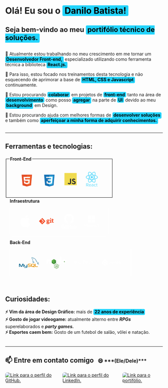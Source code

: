 <!---
danilo-batista/danilo-batista is a ✨ special ✨ repository because its `README.md` (this file) appears on your GitHub profile.
You can click the Preview link to take a look at your changes.
--->

<h1 style="border: none">Olá! Eu sou o <mark style="display: inline; border-radius: 0.25rem; background-color: #22D4FD; color: #000">&nbsp;Danilo Batista!&nbsp;</mark><br /><p style="font-size: 1.375rem; padding: 0.5rem 0">Seja bem-vindo ao meu <mark style="padding-bottom: 0.15rem; border-radius: 0.25rem; background-color: #22D4FD">&nbsp;portifólio técnico de soluções.</strong>&nbsp;</mark></p></h1>

 🔭  Atualmente estou trabalhando no meu crescimento em me tornar um <mark style="padding-bottom: 0.15rem; border-radius: 0.25rem; background-color: #22D4FD"><strong>&nbsp;Desenvolvedor Front-end,</strong>&nbsp;</mark> especializado utilizando como ferramenta técnica a biblioteca <mark style="padding-bottom: 0.15rem; border-radius: 0.25rem; background-color: #22D4FD"><strong>&nbsp;React.js.</strong>&nbsp;</mark> 
  
 🌱 Para isso, estou focado nos treinamentos desta tecnologia e não esquecendo de aprimorar a base de <mark style="padding-bottom: 0.15rem; border-radius: 0.25rem; background-color: #22D4FD"><strong>&nbsp;HTML, CSS e Javascript</strong>&nbsp;</mark> continuamente.

 👯 Estou procurando <mark style="border-radius: 0.25rem; background-color: #22D4FD"><strong>&nbsp;colaborar</strong>&nbsp;</mark> em projetos de <mark style="border-radius: 0.25rem; background-color: #22D4FD"><strong>&nbsp;front-end</strong>&nbsp;</mark> tanto na área de <mark style="border-radius: 0.25rem; background-color: #22D4FD"><strong>&nbsp;desenvolvimento</strong>&nbsp;</mark> como posso <mark style="padding-bottom: 0.15rem; border-radius: 0.25rem; background-color: #22D4FD"><strong>&nbsp;agregar</strong>&nbsp;</mark> na parte de <mark style="border-radius: 0.25rem; background-color: #22D4FD"><strong>&nbsp;UI</strong>&nbsp;</mark> devido ao meu <mark style="padding-bottom: 0.15rem; border-radius: 0.25rem; background-color: #22D4FD"><strong>&nbsp;background</strong>&nbsp;</mark> em Design.

 🤔 Estou procurando ajuda com melhores formas de <mark style="padding-bottom: 0.15rem; border-radius: 0.25rem; background-color: #22D4FD"><strong>&nbsp;desenvolver soluções</strong>&nbsp;</mark> e também como <mark style="padding-bottom: 0.15rem; border-radius: 0.25rem; background-color: #22D4FD"><strong>&nbsp;aperfeiçoar a minha forma de adquirir conhecimentos.&nbsp;</strong></mark><br /><br />

<hr />

 <h2 style="border: none">Ferramentas e tecnologias:</h2>



<div style="display:flex; align-items: center; flex-wrap: wrap;">
    <div>
        <fieldset style="border: 1px solid #000; display:flex; align-items: center; gap: 1.5rem;">
            <legend style= "font-weight: bold; line-height: 1.5;">Front-End</legend>
            <div style="display:flex; align-items: center; gap: 1.5rem; border: 0.5px solid #FFF; border-radius: 0.5rem; padding: 1.5rem 1.875rem;">
                <svg viewBox="0 0 128 128" width="48"><path fill="#E44D26" d="M27.854 116.354l-8.043-90.211h88.378l-8.051 90.197-36.192 10.033z"></path><path fill="#F16529" d="M64 118.704l29.244-8.108 6.881-77.076H64z"></path><path fill="#FFF" d="M64 66.978H49.359l-1.01-11.331H64V44.583H36.257l.264 2.969 2.72 30.489H64zm0 28.733l-.049.013-12.321-3.328-.788-8.823H39.735l1.55 17.372 22.664 6.292.051-.015z"></path><path fill="#FFF" d="M28.034 1.627h5.622v5.556H38.8V1.627h5.623v16.822H38.8v-5.633h-5.143v5.633h-5.623V1.627zm23.782 5.579h-4.95V1.627h15.525v5.579h-4.952v11.243h-5.623V7.206zm13.039-5.579h5.862l3.607 5.911 3.603-5.911h5.865v16.822h-5.601v-8.338l-3.867 5.981h-.098l-3.87-5.981v8.338h-5.502V1.627zm21.736 0h5.624v11.262h7.907v5.561H86.591V1.627z"></path><path fill="#fff" d="M63.962 66.978v11.063h13.624L76.302 92.39l-12.34 3.331v11.51l22.682-6.286.166-1.87 2.6-29.127.27-2.97h-2.982zm0-22.395v11.064h26.725l.221-2.487.505-5.608.265-2.969z"></path></svg>
                <svg viewBox="0 0 128 128" width="48"><path fill="#FFF" d="M89.234 5.856H81.85l7.679 8.333v3.967H73.713v-4.645h7.678l-7.678-8.333V1.207h15.521v4.649zm-18.657 0h-7.384l7.679 8.333v3.967H55.055v-4.645h7.679l-7.679-8.333V1.207h15.522v4.649zm-18.474.19h-7.968v7.271h7.968v4.839H38.471V1.207h13.632v4.839z"></path><path fill="#1572B6" d="M27.613 116.706l-8.097-90.813h88.967l-8.104 90.798-36.434 10.102-36.332-10.087z"></path><path fill="#33A9DC" d="M64.001 119.072l29.439-8.162 6.926-77.591H64.001v85.753z"></path><path fill="#fff" d="M64 66.22h14.738l1.019-11.405H64V43.677h27.929l-.267 2.988-2.737 30.692H64V66.22z"></path><path fill="#EBEBEB" d="M64.067 95.146l-.049.014-12.404-3.35-.794-8.883H39.641l1.561 17.488 22.814 6.333.052-.015V95.146z"></path><path fill="#fff" d="M77.792 76.886L76.45 91.802l-12.422 3.353v11.588l22.833-6.328.168-1.882 1.938-21.647H77.792z"></path><path fill="#EBEBEB" d="M64.039 43.677v11.137H37.136l-.224-2.503-.507-5.646-.267-2.988h27.901zM64 66.221v11.138H51.753l-.223-2.503-.508-5.647-.267-2.988H64z"></path></svg>
                <svg viewBox="0 0 128 128" width="40"><path fill="#F0DB4F" d="M1.408 1.408h125.184v125.185H1.408z"></path><path fill="#323330" d="M116.347 96.736c-.917-5.711-4.641-10.508-15.672-14.981-3.832-1.761-8.104-3.022-9.377-5.926-.452-1.69-.512-2.642-.226-3.665.821-3.32 4.784-4.355 7.925-3.403 2.023.678 3.938 2.237 5.093 4.724 5.402-3.498 5.391-3.475 9.163-5.879-1.381-2.141-2.118-3.129-3.022-4.045-3.249-3.629-7.676-5.498-14.756-5.355l-3.688.477c-3.534.893-6.902 2.748-8.877 5.235-5.926 6.724-4.236 18.492 2.975 23.335 7.104 5.332 17.54 6.545 18.873 11.531 1.297 6.104-4.486 8.08-10.234 7.378-4.236-.881-6.592-3.034-9.139-6.949-4.688 2.713-4.688 2.713-9.508 5.485 1.143 2.499 2.344 3.63 4.26 5.795 9.068 9.198 31.76 8.746 35.83-5.176.165-.478 1.261-3.666.38-8.581zM69.462 58.943H57.753l-.048 30.272c0 6.438.333 12.34-.714 14.149-1.713 3.558-6.152 3.117-8.175 2.427-2.059-1.012-3.106-2.451-4.319-4.485-.333-.584-.583-1.036-.667-1.071l-9.52 5.83c1.583 3.249 3.915 6.069 6.902 7.901 4.462 2.678 10.459 3.499 16.731 2.059 4.082-1.189 7.604-3.652 9.448-7.401 2.666-4.915 2.094-10.864 2.07-17.444.06-10.735.001-21.468.001-32.237z"></path></svg>
                <svg viewBox="0 0 128 128" width="48"><g fill="#61DAFB"><circle cx="64" cy="47.5" r="9.3"></circle><path d="M64 81.7C71.3 88.8 78.5 93 84.3 93c1.9 0 3.7-.4 5.2-1.3 5.2-3 7.1-10.5 5.3-21.2-.3-1.9-.7-3.8-1.2-5.8 2-.6 3.8-1.2 5.6-1.8 10.1-3.9 15.7-9.3 15.7-15.2 0-6-5.6-11.4-15.7-15.2-1.8-.7-3.6-1.3-5.6-1.8.5-2 .9-3.9 1.2-5.8 1.7-10.9-.2-18.5-5.4-21.5-1.5-.9-3.3-1.3-5.2-1.3-5.7 0-13 4.2-20.3 11.3C56.7 6.3 49.5 2.1 43.7 2.1c-1.9 0-3.7.4-5.2 1.3-5.2 3-7.1 10.5-5.3 21.2.3 1.9.7 3.8 1.2 5.8-2 .6-3.8 1.2-5.6 1.8-10.1 3.9-15.7 9.3-15.7 15.2 0 6 5.6 11.4 15.7 15.2 1.8.7 3.6 1.3 5.6 1.8-.5 2-.9 3.9-1.2 5.8-1.7 10.7.2 18.3 5.3 21.2 1.5.9 3.3 1.3 5.2 1.3 5.8.2 13-4 20.3-11zm-5.6-13.5c1.8.1 3.7.1 5.6.1 1.9 0 3.8 0 5.6-.1-1.8 2.4-3.7 4.6-5.6 6.7-1.9-2.1-3.8-4.3-5.6-6.7zM46 57.9c1 1.7 1.9 3.3 3 4.9-3.1-.4-6-.9-8.8-1.5.9-2.7 1.9-5.5 3.1-8.3.8 1.6 1.7 3.3 2.7 4.9zm-5.8-24.1c2.8-.6 5.7-1.1 8.8-1.5-1 1.6-2 3.2-3 4.9-1 1.7-1.9 3.3-2.7 5-1.3-2.9-2.3-5.7-3.1-8.4zm5.5 13.7c1.3-2.7 2.7-5.4 4.3-8.1 1.5-2.6 3.2-5.2 4.9-7.8 3-.2 6-.3 9.1-.3 3.2 0 6.2.1 9.1.3 1.8 2.6 3.4 5.2 4.9 7.8 1.6 2.7 3 5.4 4.3 8.1-1.3 2.7-2.7 5.4-4.3 8.1-1.5 2.6-3.2 5.2-4.9 7.8-3 .2-6 .3-9.1.3-3.2 0-6.2-.1-9.1-.3-1.8-2.6-3.4-5.2-4.9-7.8-1.6-2.7-3-5.4-4.3-8.1zm39.1-5.4l-2.7-5c-1-1.7-1.9-3.3-3-4.9 3.1.4 6 .9 8.8 1.5-.9 2.8-1.9 5.6-3.1 8.4zm0 10.8c1.2 2.8 2.2 5.6 3.1 8.3-2.8.6-5.7 1.1-8.8 1.5 1-1.6 2-3.2 3-4.9.9-1.5 1.8-3.2 2.7-4.9zm2.3 34.7c-.8.5-1.8.7-2.9.7-4.9 0-11-4-17-10 2.9-3.1 5.7-6.6 8.5-10.5 4.7-.4 9.2-1.1 13.4-2.1.5 1.8.8 3.6 1.1 5.4 1.4 8.5.3 14.6-3.1 16.5zm5.2-52.7c11.2 3.2 17.9 8.1 17.9 12.6 0 3.9-4.6 7.8-12.7 10.9-1.6.6-3.4 1.2-5.2 1.7-1.3-4.1-2.9-8.3-4.9-12.6 2-4.3 3.7-8.5 4.9-12.6zm-8-28.2c1.1 0 2 .2 2.9.7 3.3 1.9 4.5 7.9 3.1 16.5-.3 1.7-.7 3.5-1.1 5.4-4.2-.9-8.7-1.6-13.4-2.1-2.7-3.9-5.6-7.4-8.5-10.5 6-5.9 12.1-10 17-10zM69.6 26.8c-1.8-.1-3.7-.1-5.6-.1s-3.8 0-5.6.1c1.8-2.4 3.7-4.6 5.6-6.7 1.9 2.1 3.8 4.4 5.6 6.7zM40.9 7.4c.8-.5 1.8-.7 2.9-.7 4.9 0 11 4 17 10-2.9 3.1-5.7 6.6-8.5 10.5-4.7.4-9.2 1.1-13.4 2.1-.5-1.8-.8-3.6-1.1-5.4-1.4-8.5-.3-14.5 3.1-16.5zm-5.2 52.7C24.5 56.9 17.8 52 17.8 47.5c0-3.9 4.6-7.8 12.7-10.9 1.6-.6 3.4-1.2 5.2-1.7 1.3 4.1 2.9 8.3 4.9 12.6-2 4.3-3.7 8.6-4.9 12.6zm2.1 11c.3-1.7.7-3.5 1.1-5.4 4.2.9 8.7 1.6 13.4 2.1 2.7 3.9 5.6 7.4 8.5 10.5-6 5.9-12.1 10-17 10-1.1 0-2-.2-2.9-.7-3.4-1.9-4.5-8-3.1-16.5zm-4.2 41.2c2.2-2.7 2.3-5.7 1.1-8.7-1.2-3-3.7-4.4-6.8-4.5-3.7-.1-7.5 0-11.2 0H16V125h3v-9.8h4.7c.6 0 1.1.2 1.4.7l6 9.3c.1.2.4.5.6.5h3.9c-2.4-3.7-4.7-7.2-7.1-10.8 2.1-.3 3.9-1 5.1-2.6zm-14.6-.2v-9.9h1.1c2.3 0 4.7-.1 7 .1 2.7.1 4.6 2.2 4.6 4.9s-2.2 4.8-4.9 4.9c-2.4.1-4.8 0-7.8 0zm38.7 1.3c-1.6-7-8-8.8-12.9-6.6-3.8 1.7-5.5 5-5.6 9.1-.1 3.1.8 5.9 3.2 8 2.7 2.4 6 2.7 9.4 2.1 1.9-.4 3.6-1.3 4.9-2.7-.5-.7-1-1.4-1.5-2-2.8 2.4-5.9 3.2-9.3 1.6-2.2-1.1-3.3-3.8-3.5-5.8h15.5v-1.3c.1-.9 0-1.7-.2-2.4zM42.6 115c-.3-3 2.7-6.2 6-6.2 3.8-.1 6.2 2.2 6.3 6.2H42.6zm30.7-8.7c-1.5-.3-3.1-.4-4.6-.3-2.4.2-4.5 1.3-6.2 3.1.5.7.9 1.4 1.5 2.2.2-.2.4-.4.6-.5 1.6-1.5 3.5-2.3 5.8-2.1 1.8.1 3.5.7 4 2.5.4 1.4.3 2.9.4 4.4-.3 0-.4-.1-.5-.2-2.4-2-5.1-2.4-8-1.7-2.7.7-4.4 2.8-4.6 5.5-.2 3.1 1.2 5.4 3.9 6.5 1.7.7 3.6.7 5.4.3 1.4-.3 2-1.1 4-2.2v1.3h2.8c0-4 .1-8.9 0-13.5 0-2.9-1.7-4.7-4.5-5.3zm1.4 12.6c-.1.3 0 .6 0 .9 0 2.1-.5 2.8-2.5 3.6-1.4.5-2.9.7-4.4.2-1.7-.5-2.9-2-2.9-3.7-.1-1.7 1-3.4 2.7-3.9 2.3-.8 4.4-.3 6.3 1.1.6.5 1 1 .8 1.8zm15.6-9.9c2.6-.8 5-.3 6.8 1.9l.3.2c.7-.6 1.3-1.2 2.1-1.9-.3-.3-.4-.5-.6-.8-2.9-3.1-8.6-3.5-12.1-1-4.9 3.6-4.8 10.6-2.4 14.3 2.3 3.5 5.6 4.7 9.5 4.2 2.3-.3 4.2-1.4 5.7-3.3-.7-.6-1.4-1.2-2.1-1.9-.2.2-.3.3-.4.5-2.7 3-7.2 2.7-9.6-.5-1.4-1.9-1.7-4.1-1.3-6.3.2-2.5 1.5-4.5 4.1-5.4zm20.8 13.6c-.2.1-.3.2-.3.2-.8.6-1.6.7-2.5.4-.9-.4-1-1.2-1.1-2v-11.4c0-.2 0 .2.1-.8h3.8v-3h-4v-5h-3v5.4h-2.6c-.2 0-.5.2-.5.4-.1.7 0 1.2 0 2.2h3.2v12.8c0 1.6.4 3 1.8 3.8 1.5.9 4.4.7 5.7-.4.2-.1.3-.5.3-.6-.3-.6-.6-1.3-.9-2z"></path></g></svg> 
            </div>
        </fieldset>
    </div>
    <div>
        <fieldset style="border: none; display:flex; align-items: center; gap: 1.5rem;">
            <legend style= "font-weight: bold; line-height: 1.5">Infraestrutura</legend>
            <div style="display:flex; align-items: center; gap: 1.5rem; border: 0.5px solid white; border-radius: 0.5rem; padding: 1.5rem 1.875rem;">
                <svg viewBox="0 0 128 128" width="40"><path fill="#FFFFFF" d="M97.905 67.885c.174 18.8 16.494 25.057 16.674 25.137-.138.44-2.607 8.916-8.597 17.669-5.178 7.568-10.553 15.108-19.018 15.266-8.318.152-10.993-4.934-20.504-4.934-9.508 0-12.479 4.776-20.354 5.086-8.172.31-14.395-8.185-19.616-15.724C15.822 94.961 7.669 66.8 18.616 47.791c5.438-9.44 15.158-15.417 25.707-15.571 8.024-.153 15.598 5.398 20.503 5.398 4.902 0 14.106-6.676 23.782-5.696 4.051.169 15.421 1.636 22.722 12.324-.587.365-13.566 7.921-13.425 23.639M82.272 21.719c4.338-5.251 7.258-12.563 6.462-19.836-6.254.251-13.816 4.167-18.301 9.416-4.02 4.647-7.54 12.087-6.591 19.216 6.971.54 14.091-3.542 18.43-8.796"></path></svg>
                <svg viewBox="0 0 128 128" width="48"><path fill="#F34F29" d="M76.004 50.588c-7.655 0-11.459 3.996-11.459 9.75 0 3.704 1.852 6.328 4.304 7.529-1.201 1.101-2.201 2.064-3.102 3.014-.902.952-1.452 1.957-1.452 3.059 0 1.352.55 2.605 2.202 3.303-1.751 1.654-2.753 2.854-2.753 5.107 0 3.953 3.453 6.256 12.511 6.256 8.708 0 13.761-3.251 13.761-9.007 0-6.653-5.103-6.904-13.761-7.456l-4.904-.3 1.652-2.652c.899.25 2.352.45 3.955.45 6.304 0 10.658-3.252 10.658-8.808 0-2.302-1.137-3.903-2.037-5.055l4.421-.35V51h-9.391c-1.15 0-2.453-.412-4.605-.412zm2.252 28.511c2.404.15 4.306.25 4.306 1.854 0 2.699-3.955 2.902-6.856 2.902-3.504 0-6.056-.602-6.056-2.603 0-1.002.65-1.852 1.302-2.652l7.304.499zm-1.949-14.712c-3.304 0-4.655-1.703-4.655-4.154 0-3.253 2.051-4.605 4.804-4.605 2.852 0 4.554 1.552 4.554 4.504 0 2.604-1.902 4.255-4.703 4.255zm22.866-17.702c2.902 0 4.554-1.652 4.554-4.506 0-2.85-1.652-4.403-4.554-4.403-2.853 0-4.505 1.553-4.505 4.403 0 2.853 1.652 4.506 4.505 4.506zM103 71.455V51h-9.733l-.55 3.896 2.667.874c.502.149.616.423.616.973v14.712c0 .752-.422.902-1.123 1.003l-2.877.35V77h15v-4.192l-2.876-.35c-.753-.101-1.124-.2-1.124-1.003zm22.418-1.04c-1.202.45-2.632.799-4.035.799-2.701 0-3.383-1.15-3.383-4.103V55h7v-5h-6.638c-.401 0-.362-.003-.362-.353V43h-4.793c-.55 5-3.207 7.196-7.207 7.698V55h4.003c.401 0-.003.353-.003.652v13.111c0 5.657 2.454 8.058 8.408 8.058 2.854 0 6.107-.951 8.26-2.001l-1.25-4.405zm-95.68-31.609a3.375 3.375 0 00-4.773 0l-4.751 4.751 6.027 6.027a4.007 4.007 0 015.076 5.11l5.809 5.809a4.012 4.012 0 014.149 6.632 4.014 4.014 0 01-5.68 0c-1.18-1.181-1.624-2.914-1.025-4.368L29 57.35v14.257c0 .189.895.441 1.214.759 1.568 1.568 1.644 4.11.075 5.681a3.972 3.972 0 01-5.642 0c-1.568-1.571-1.549-4.112.02-5.681.388-.387.333-.68 1.333-.876V57.101c-1-.196-.927-.487-1.314-.876a4.016 4.016 0 01-.865-4.39l-5.942-5.943L2.19 61.581a3.374 3.374 0 000 4.774l22.882 22.881a3.377 3.377 0 004.773 0L52.62 66.46a3.378 3.378 0 000-4.774l-22.882-22.88z"></path></svg>
                <svg viewBox="0 0 128 128" width="48"><g fill="#FFFFFF"><path fill-rule="evenodd" clip-rule="evenodd" d="M64 1.512c-23.493 0-42.545 19.047-42.545 42.545 0 18.797 12.19 34.745 29.095 40.37 2.126.394 2.907-.923 2.907-2.047 0-1.014-.04-4.366-.058-7.92-11.837 2.573-14.334-5.02-14.334-5.02-1.935-4.918-4.724-6.226-4.724-6.226-3.86-2.64.29-2.586.29-2.586 4.273.3 6.523 4.385 6.523 4.385 3.794 6.504 9.953 4.623 12.38 3.536.383-2.75 1.485-4.628 2.702-5.69-9.45-1.075-19.384-4.724-19.384-21.026 0-4.645 1.662-8.44 4.384-11.42-.442-1.072-1.898-5.4.412-11.26 0 0 3.572-1.142 11.7 4.363 3.395-.943 7.035-1.416 10.65-1.432 3.616.017 7.258.49 10.658 1.432 8.12-5.504 11.688-4.362 11.688-4.362 2.316 5.86.86 10.187.418 11.26 2.728 2.978 4.378 6.774 4.378 11.42 0 16.34-9.953 19.938-19.427 20.99 1.526 1.32 2.886 3.91 2.886 7.88 0 5.692-.048 10.273-.048 11.674 0 1.13.766 2.458 2.922 2.04 16.896-5.632 29.07-21.574 29.07-40.365C106.545 20.56 87.497 1.512 64 1.512z"></path><path d="M37.57 62.596c-.095.212-.428.275-.73.13-.31-.14-.482-.427-.382-.64.09-.216.424-.277.733-.132.31.14.486.43.38.642zM39.293 64.52c-.203.187-.6.1-.87-.198-.278-.297-.33-.694-.124-.884.208-.188.593-.1.87.197.28.3.335.693.123.884zm1.677 2.448c-.26.182-.687.012-.95-.367-.262-.377-.262-.83.005-1.013.264-.182.684-.018.95.357.262.385.262.84-.005 1.024zm2.298 2.368c-.233.257-.73.188-1.093-.163-.372-.343-.475-.83-.242-1.087.237-.257.736-.185 1.102.163.37.342.482.83.233 1.086zm3.172 1.374c-.104.334-.582.485-1.064.344-.482-.146-.796-.536-.7-.872.1-.336.582-.493 1.067-.342.48.144.795.53.696.87zm3.48.255c.013.35-.396.642-.902.648-.508.012-.92-.272-.926-.618 0-.354.4-.642.908-.65.506-.01.92.272.92.62zm3.24-.551c.06.342-.29.694-.793.787-.494.092-.95-.12-1.014-.46-.06-.35.297-.7.79-.792.503-.088.953.118 1.017.466zm0 0"></path></g><path d="M24.855 108.302h-10.7a.5.5 0 00-.5.5v5.232a.5.5 0 00.5.5h4.173v6.5s-.937.32-3.53.32c-3.056 0-7.327-1.116-7.327-10.508 0-9.393 4.448-10.63 8.624-10.63 3.614 0 5.17.636 6.162.943.31.094.6-.216.6-.492l1.193-5.055a.468.468 0 00-.192-.39c-.403-.288-2.857-1.66-9.058-1.66-7.144 0-14.472 3.038-14.472 17.65 0 14.61 8.39 16.787 15.46 16.787 5.854 0 9.405-2.502 9.405-2.502.146-.08.162-.285.162-.38v-16.316a.5.5 0 00-.5-.5zM79.506 94.81H73.48a.5.5 0 00-.498.503l.002 11.644h-9.392V95.313a.5.5 0 00-.497-.503H57.07a.5.5 0 00-.498.503v31.53c0 .277.224.503.498.503h6.025a.5.5 0 00.497-.504v-13.486h9.392l-.016 13.486c0 .278.224.504.5.504h6.038a.5.5 0 00.497-.504v-31.53a.497.497 0 00-.497-.502zm-47.166.717c-2.144 0-3.884 1.753-3.884 3.923 0 2.167 1.74 3.925 3.884 3.925 2.146 0 3.885-1.758 3.885-3.925 0-2.17-1.74-3.923-3.885-3.923zm2.956 9.608H29.29c-.276 0-.522.284-.522.56v20.852c0 .613.382.795.876.795h5.41c.595 0 .74-.292.74-.805v-20.899a.5.5 0 00-.498-.502zm67.606.047h-5.98a.5.5 0 00-.496.504v15.46s-1.52 1.11-3.675 1.11-2.727-.977-2.727-3.088v-13.482a.5.5 0 00-.497-.504h-6.068a.502.502 0 00-.498.504v14.502c0 6.27 3.495 7.804 8.302 7.804 3.944 0 7.124-2.18 7.124-2.18s.15 1.15.22 1.285c.07.136.247.273.44.273l3.86-.017a.502.502 0 00.5-.504l-.003-21.166a.504.504 0 00-.5-.502zm16.342-.708c-3.396 0-5.706 1.515-5.706 1.515V95.312a.5.5 0 00-.497-.503H107a.5.5 0 00-.5.503v31.53a.5.5 0 00.5.503h4.192c.19 0 .332-.097.437-.268.103-.17.254-1.454.254-1.454s2.47 2.34 7.148 2.34c5.49 0 8.64-2.784 8.64-12.502s-5.03-10.988-8.428-10.988zm-2.36 17.764c-2.073-.063-3.48-1.004-3.48-1.004v-9.985s1.388-.85 3.09-1.004c2.153-.193 4.228.458 4.228 5.594 0 5.417-.935 6.486-3.837 6.398zm-63.689-.118c-.263 0-.937.107-1.63.107-2.22 0-2.973-1.032-2.973-2.368v-8.866h4.52a.5.5 0 00.5-.504v-4.856a.5.5 0 00-.5-.502h-4.52l-.007-5.97c0-.227-.116-.34-.378-.34h-6.16c-.238 0-.367.106-.367.335v6.17s-3.087.745-3.295.805a.5.5 0 00-.36.48v3.877a.5.5 0 00.497.503h3.158v9.328c0 6.93 4.86 7.61 8.14 7.61 1.497 0 3.29-.48 3.586-.59.18-.067.283-.252.283-.453l.004-4.265a.51.51 0 00-.5-.502z" fill="#FFFFFF"></path></svg>
                <svg viewBox="0 0 128 128" width="48"><path fill="#FFFFFF" d="M128 92.399v19.015h-3.176V96.246s-1.09 1.006-3.885 1.735v-2.707c4.155-1.536 5.646-2.875 5.646-2.875zm-9.378 0v19.015h-3.176V96.246s-1.09 1.006-3.884 1.735v-2.707c4.154-1.536 5.645-2.875 5.645-2.875zm-12.217 15.308c0 2.965-2.688 4.12-5.383 4.12-1.755 0-3.502-.676-3.502-.676v-3.153s1.519 1.323 3.64 1.34c1.455 0 2.11-.459 2.11-1.332.037-.7-.39-1.087-.9-1.377-.35-.21-.898-.469-1.643-.775-.876-.377-1.53-.741-1.959-1.091a3.387 3.387 0 0 1-.946-1.236 4.03 4.03 0 0 1-.35-1.624c0-2.394 1.996-4.085 5.187-4.085 2.11 0 3.023.517 3.023.517v2.995s-1.499-1.036-3.056-1.045c-1.116 0-1.96.406-1.975 1.326-.008 1.185 1.444 1.763 2.31 2.113 1.262.508 2.186 1.051 2.703 1.673.517.622.741 1.249.741 2.31zm-13.56 3.707H89.42l-2.619-9.637-2.81 9.636h-3.324L76.793 98.14h3.25l2.53 10.312L85.53 98.14h3.05l2.635 10.285 2.466-10.285h2.98zm-16.66-6.717c0 4.612-2.757 7.11-6.897 7.11-4.501 0-6.808-2.694-6.808-6.82 0-4.722 2.764-7.178 7.137-7.178 4.006 0 6.567 2.561 6.567 6.888zm-3.234.105c0-2.052-.728-4.333-3.505-4.333-2.664 0-3.699 1.983-3.699 4.412 0 2.64 1.243 4.318 3.68 4.318 2.61 0 3.505-2.003 3.524-4.397zm-15.808 6.612v-1.715h-.053c-.964 1.622-2.931 1.995-4.303 1.995-4.077 0-5.573-3.167-5.573-6.537 0-2.235.556-4.022 1.669-5.363 1.122-1.35 2.62-1.934 4.495-1.934 2.92 0 3.712 1.624 3.712 1.624h.053V91.78h3.15v19.635zm.026-7.588c0-1.608-1.034-3.436-3.215-3.436-2.496 0-3.466 2.172-3.466 4.675 0 2.185.916 4.169 3.292 4.202 2.33 0 3.37-2.221 3.39-4.057zm-15.274 7.588V104c0-1.942-.603-3.618-2.56-3.618-1.946 0-3.18 1.753-3.18 3.526v7.505h-3.037V98.098h3.037v1.884h.052c1.008-1.56 2.463-2.108 4.364-2.108 1.429 0 2.533.351 3.313 1.263.788.91 1.135 2.295 1.135 4.153v8.123zM30.308 94.289c0 .499-.184.915-.552 1.248-.36.333-.798.5-1.314.5-.517 0-.956-.167-1.315-.5a1.632 1.632 0 0 1-.539-1.248c0-.509.18-.934.54-1.275a1.866 1.866 0 0 1 1.314-.513c.534 0 .977.175 1.327.526.36.35.539.77.539 1.262zm-3.465 17.124V98.098h3.105v13.315zm-6.454 0h-3.83l-3.734-14.215-3.775 14.215H5.135L.001 92.937h3.473l3.703 14.697 4.042-14.697h3.509l3.8 14.784 3.516-14.784h3.354zM65.56 47.731H94v28.44H65.56zm-31.559 0h28.44v28.44H34zm31.56-31.56h28.438v28.438H65.56zm-31.56 0h28.44v28.438H34z"></path></svg>
            </div>
        </fieldset>
    </div>
    <div>
        <fieldset style="border: none; display:flex; align-items: center; gap: 1.5rem; ">
            <legend style= "font-weight: bold; line-height: 1.5">Back-End</legend>
            <div style="display:flex; align-items: center; gap: 1.5rem; border: 0.5px solid white; border-radius: 0.5rem; padding: 1rem 1.875rem;">
                <svg viewBox="0 0 128 128" width="64"><path fill="#00618A" d="M0 91.313h4.242V74.566l6.566 14.598c.773 1.77 1.832 2.391 3.914 2.391s3.098-.621 3.871-2.391l6.566-14.598v16.746h4.242V74.594c0-1.633-.652-2.422-2-2.828-3.223-1.004-5.383-.137-6.363 2.039l-6.441 14.41-6.238-14.41c-.937-2.176-3.14-3.043-6.359-2.039-1.348.406-2 1.195-2 2.828zM32.93 77.68h4.238v9.227c-.039.5.16 1.676 2.484 1.715h9.223V77.633h4.25c.02 0-.008 14.984-.008 15.047.023 3.695-4.582 4.496-6.707 4.559H33.02v-2.852l13.414-.004c2.73-.285 2.406-1.645 2.406-2.098v-1.113h-9.012c-4.195-.039-6.863-1.871-6.898-3.977-.004-.191.09-9.422 0-9.516zm0 0"></path><path fill="#E48E00" d="M56.391 91.313h12.195c1.426 0 2.813-.301 3.914-.816 1.836-.84 2.73-1.984 2.73-3.48v-3.098c0-1.223-1.016-2.367-3.016-3.125-1.059-.41-2.367-.625-3.629-.625h-5.141c-1.711 0-2.527-.516-2.73-1.656-.039-.137-.039-.246-.039-.383V76.2c0-.109 0-.219.039-.355.203-.867.652-1.113 2.16-1.25l.41-.027h12.109v-2.824H63.488c-1.711 0-2.609.109-3.426.352-2.527.789-3.629 2.039-3.629 4.215v2.473c0 1.902 2.16 3.535 5.789 3.914l1.223.055h4.406c.164 0 .324 0 .449.027 1.344.109 1.914.355 2.324.844.211.195.332.473.324.758v2.477c0 .297-.203.68-.609 1.004-.367.328-.98.543-1.793.598l-.449.027H56.391zm45.297-4.922c0 2.91 2.164 4.539 6.523 4.867l1.227.055h11.051v-2.828h-11.133c-2.488 0-3.426-.625-3.426-2.121V71.738h-4.238V86.39zm-23.75.148V76.457c0-2.559 1.801-4.113 5.355-4.602a7.976 7.976 0 0 1 1.145-.082h8.047c.41 0 .777.027 1.188.082 3.555.488 5.352 2.043 5.352 4.602v10.082c0 2.078-.762 3.188-2.523 3.914l4.18 3.77h-4.926l-3.379-3.051-3.402.215H84.44a9.23 9.23 0 0 1-2.492-.352c-2.699-.734-4.008-2.152-4.008-4.496zm4.578-.246c0 .137.039.273.082.438.246 1.172 1.348 1.824 3.023 1.824h3.852l-3.539-3.195h4.926l3.086 2.789c.57-.305.941-.766 1.074-1.363.039-.137.039-.273.039-.41v-9.668c0-.109 0-.246-.039-.383-.246-1.09-1.348-1.715-2.984-1.715h-6.414c-1.879 0-3.105.816-3.105 2.098zm0 0"></path><path fill="#00618A" d="M124.219 67.047c-2.605-.07-4.598.172-6.301.891-.484.203-1.258.207-1.336.813.266.281.309.699.52 1.039.406.66 1.094 1.539 1.707 2l2.074 1.484c1.273.777 2.699 1.223 3.93 2 .723.461 1.441 1.039 2.148 1.559.348.254.582.656 1.039.816v-.074c-.238-.305-.301-.723-.52-1.039l-.965-.965c-.941-1.25-2.137-2.348-3.41-3.262-1.016-.727-3.281-1.711-3.707-2.891l-.074-.074c.719-.078 1.563-.34 2.223-.516 1.117-.301 2.113-.223 3.262-.52l1.559-.449v-.293c-.582-.598-.996-1.387-1.633-1.93-1.656-1.41-3.469-2.824-5.336-4.004-1.035-.652-2.312-1.074-3.41-1.629-.367-.187-1.016-.281-1.262-.594-.574-.734-.887-1.664-1.332-2.52l-2.668-5.633c-.562-1.285-.93-2.555-1.633-3.707-3.363-5.535-6.988-8.875-12.602-12.156-1.191-.699-2.633-.973-4.148-1.332l-2.449-.148c-.496-.211-1.012-.82-1.48-1.113-1.859-1.176-6.629-3.73-8.008-.371-.867 2.121 1.301 4.191 2.078 5.266.543.754 1.242 1.598 1.629 2.445.258.555.301 1.113.52 1.703.539 1.453 1.008 3.031 1.707 4.375.352.68.738 1.395 1.184 2 .273.371.742.539.816 1.113-.457.641-.484 1.633-.742 2.445-1.16 3.652-.723 8.191.965 10.898.516.828 1.734 2.609 3.41 1.926 1.465-.598 1.137-2.445 1.555-4.078.098-.367.039-.641.223-.887v.074l1.336 2.668c.988 1.59 2.738 3.25 4.223 4.371.773.582 1.379 1.59 2.375 1.93V68.6h-.074c-.195-.297-.496-.422-.742-.664-.582-.57-1.227-1.277-1.703-1.93-1.352-1.832-2.547-3.84-3.633-5.93-.52-.996-.973-2.098-1.41-3.113-.168-.391-.164-.984-.516-1.184-.48.742-1.187 1.344-1.559 2.223-.594 1.402-.668 3.117-.891 4.891l-.148.074c-1.031-.25-1.395-1.312-1.777-2.223-.973-2.305-1.152-6.02-.297-8.672.219-.687 1.219-2.852.813-3.484-.191-.633-.828-1-1.184-1.484a11.7 11.7 0 0 1-1.187-2.074c-.793-1.801-1.164-3.816-2-5.633-.398-.871-1.074-1.75-1.629-2.523-.617-.855-1.305-1.484-1.781-2.52-.168-.367-.398-.957-.148-1.336.078-.254.195-.359.445-.441.43-.332 1.629.109 2.074.293 1.191.496 2.184.965 3.191 1.633.48.32.969.941 1.555 1.113h.668c1.043.238 2.211.07 3.188.367 1.723.523 3.27 1.34 4.668 2.227 4.273 2.695 7.766 6.535 10.156 11.117.387.738.551 1.441.891 2.223.684 1.578 1.543 3.203 2.223 4.746s1.34 3.094 2.297 4.375c.504.672 2.453 1.031 3.336 1.406.621.262 1.637.535 2.223.891 1.125.676 2.211 1.48 3.266 2.223.523.375 2.141 1.188 2.223 1.855zM91.082 38.805a5.26 5.26 0 0 0-1.332.148v.074h.074c.258.535.715.879 1.035 1.336l.742 1.555.074-.07c.461-.324.668-.844.668-1.633-.187-.195-.211-.437-.371-.668-.211-.309-.621-.48-.891-.742zm0 0"></path></svg>
                <svg viewBox="0 0 128 128" width="64"><path fill="#5fa04e" d="M114.313 55.254a.26.26 0 0 0-.145.044l-2.346 1.37a.3.3 0 0 0-.142.26v2.74c0 .116.055.204.142.262l2.346 1.368a.262.262 0 0 0 .29 0l2.342-1.368a.308.308 0 0 0 .145-.263V56.93a.303.303 0 0 0-.145-.26l-2.343-1.371a.26.26 0 0 0-.144-.044zM63.22 71.638c-.427 0-.852.104-1.214.308l-11.549 6.727a2.457 2.457 0 0 0-1.214 2.124V94.22c0 .874.462 1.69 1.214 2.128l3.04 1.746c1.476.728 1.997.726 2.662.726 2.17 0 3.415-1.339 3.415-3.64V81.935a.356.356 0 0 0-.348-.351h-1.474a.356.356 0 0 0-.35.351v13.248c0 1.019-1.069 2.04-2.776 1.167l-3.155-1.835c-.116-.058-.175-.206-.175-.322V80.767c0-.116.059-.26.175-.319l11.545-6.697c.087-.058.233-.058.349 0l11.548 6.697c.115.059.172.174.172.32v13.424c0 .145-.057.264-.172.322l-11.548 6.727c-.087.058-.233.058-.349 0l-2.951-1.779c-.087-.058-.203-.087-.29-.029-.81.466-.952.527-1.734.789-.174.058-.463.173.115.493l3.85 2.302c.376.203.78.319 1.214.319.434 0 .867-.115 1.214-.26l11.549-6.727a2.463 2.463 0 0 0 1.214-2.128V80.797c0-.874-.462-1.687-1.214-2.124l-11.549-6.727a2.488 2.488 0 0 0-1.214-.308Zm18.03 6.13a2.236 2.236 0 0 0-2.227 2.243 2.236 2.236 0 0 0 2.227 2.242c1.217 0 2.228-1.019 2.228-2.242a2.254 2.254 0 0 0-2.228-2.242zm-.03.379a1.86 1.86 0 0 1 1.883 1.864c0 1.02-.84 1.894-1.882 1.894-1.012 0-1.852-.846-1.852-1.894s.869-1.864 1.852-1.864zm-.809.611v2.562h.494v-1.016h.434c.174 0 .231.058.26.203 0 .03.086.67.086.786h.52c-.058-.116-.087-.466-.116-.67-.028-.32-.056-.553-.404-.582.174-.059.463-.146.463-.612 0-.67-.58-.67-.868-.67zm.435.408h.404c.146 0 .376 0 .376.349 0 .116-.056.351-.376.351h-.405zm-14.47 2.01c-3.3 0-5.268 1.398-5.268 3.757 0 2.534 1.968 3.23 5.123 3.551 3.79.379 4.08.933 4.08 1.69 0 1.31-1.044 1.864-3.475 1.864-3.068 0-3.733-.758-3.965-2.301 0-.175-.142-.29-.316-.29H61.05a.35.35 0 0 0-.346.349c0 1.98 1.041 4.31 6.107 4.31 3.645 0 5.758-1.458 5.758-4.02 0-2.505-1.68-3.174-5.238-3.64-3.59-.466-3.965-.728-3.965-1.572 0-.699.318-1.63 2.98-1.63 2.373 0 3.269.525 3.617 2.126a.34.34 0 0 0 .319.26h1.533c.088 0 .175-.057.234-.115a.476.476 0 0 0 .085-.263c-.231-2.795-2.053-4.077-5.758-4.077z"></path><path fill="#FFFFFF" d="M86.072 24.664a.71.71 0 0 0-.352.089.755.755 0 0 0-.375.638V44.32c0 .174-.09.35-.263.466a.549.549 0 0 1-.52 0l-3.066-1.775a1.486 1.486 0 0 0-1.478 0L67.75 50.146a1.48 1.48 0 0 0-.753 1.279v14.24c0 .524.29 1.02.753 1.282l12.27 7.135a1.486 1.486 0 0 0 1.477 0l12.269-7.135c.463-.262.753-.758.753-1.282V30.168c0-.553-.29-1.05-.753-1.311l-7.32-4.104a.836.836 0 0 0-.373-.089zM13.687 42.43c-.231 0-.462.084-.664.2L.753 49.739A1.493 1.493 0 0 0 0 51.047l.03 19.102c0 .263.143.525.375.642a.656.656 0 0 0 .724 0l7.294-4.193c.463-.262.75-.758.75-1.282v-8.94c0-.524.29-1.02.754-1.282l3.096-1.805c.231-.146.493-.204.753-.204s.521.058.724.204l3.096 1.805c.463.262.753.758.753 1.282v8.94c0 .524.288 1.02.75 1.282l7.236 4.193a.704.704 0 0 0 .753 0 .724.724 0 0 0 .376-.642V51.047c0-.524-.29-1.02-.754-1.283L14.47 42.63a1.763 1.763 0 0 0-.664-.201Zm100.667.21c-.253 0-.504.066-.736.198l-12.272 7.131c-.463.262-.75.758-.75 1.283v14.24c0 .524.287 1.02.75 1.282l12.184 6.987a1.43 1.43 0 0 0 1.447 0l7.38-4.133a.724.724 0 0 0 .375-.642.724.724 0 0 0-.375-.64L110.03 61.21a.76.76 0 0 1-.375-.641v-4.456a.72.72 0 0 1 .375-.64l3.85-2.214a.705.705 0 0 1 .753 0l3.846 2.213a.762.762 0 0 1 .378.641v3.495c0 .263.144.525.375.641a.704.704 0 0 0 .754 0l7.291-4.28a1.46 1.46 0 0 0 .724-1.283v-3.465c0-.524-.29-1.017-.724-1.28l-12.184-7.104a1.499 1.499 0 0 0-.738-.198zM80.757 53.274c.065 0 .131.015.19.045l4.194 2.446c.116.058.175.202.175.319v4.892c0 .146-.059.264-.175.322l-4.195 2.446a.431.431 0 0 1-.378 0l-4.195-2.446c-.116-.058-.175-.205-.175-.322v-4.892c0-.146.06-.261.175-.32l4.195-2.445a.425.425 0 0 1 .19-.045z"></path><path fill="url(#a)" d="M47.982 42.893a1.484 1.484 0 0 0-1.476 0L34.322 49.97a1.456 1.456 0 0 0-.724 1.281v14.181c0 .525.29 1.02.724 1.282l12.184 7.076a1.484 1.484 0 0 0 1.476 0l12.183-7.076c.463-.262.724-.757.724-1.282V51.251c0-.524-.29-1.02-.724-1.281z"></path><path fill="url(#b)" d="m60.194 49.97-12.241-7.077a1.996 1.996 0 0 0-.376-.145L33.859 66.364c.116.146.26.262.405.35l12.242 7.076c.347.204.752.262 1.128.145l12.879-23.703a.905.905 0 0 0-.319-.262z"></path><path fill="url(#c)" d="M60.194 66.713c.348-.204.608-.553.724-.932l-13.4-23.063c-.346-.058-.723-.029-1.041.175L34.322 49.94l13.11 24.053c.173-.029.376-.087.55-.175z"></path><defs><linearGradient id="a" x1="34.513" x2="27.157" y1="15.535" y2="30.448" gradientTransform="translate(0 24.664) scale(1.51263)" gradientUnits="userSpaceOnUse"><stop stop-color="#3F873F"></stop><stop offset=".33" stop-color="#3F8B3D"></stop><stop offset=".637" stop-color="#3E9638"></stop><stop offset=".934" stop-color="#3DA92E"></stop><stop offset="1" stop-color="#3DAE2B"></stop></linearGradient><linearGradient id="b" x1="30.009" x2="50.533" y1="23.359" y2="8.288" gradientTransform="translate(0 24.664) scale(1.51263)" gradientUnits="userSpaceOnUse"><stop offset=".138" stop-color="#3F873F"></stop><stop offset=".402" stop-color="#52A044"></stop><stop offset=".713" stop-color="#64B749"></stop><stop offset=".908" stop-color="#6ABF4B"></stop></linearGradient><linearGradient id="c" x1="21.917" x2="40.555" y1="22.261" y2="22.261" gradientTransform="translate(0 24.664) scale(1.51263)" gradientUnits="userSpaceOnUse"><stop offset=".092" stop-color="#6ABF4B"></stop><stop offset=".287" stop-color="#64B749"></stop><stop offset=".598" stop-color="#52A044"></stop><stop offset=".862" stop-color="#3F873F"></stop></linearGradient></defs></svg>
                <svg viewBox="0 0 128 128" width="64"><path fill="#FFFFFF" d="M40.53 77.82V50.74H42V55a5.57 5.57 0 00.48-.6 7.28 7.28 0 016.64-4.12c3.35-.1 6.07 1.14 7.67 4.12a13.24 13.24 0 01.32 12.14c-1.49 3.34-5.17 5-9.11 4.39a7.37 7.37 0 01-5.88-3.88v10.77zM42 60.32c.13 1.32.18 2.26.33 3.18.58 3.62 2.72 5.77 6.08 6.16A6.91 6.91 0 0056 65.27a11.77 11.77 0 00-.26-9.68 6.77 6.77 0 00-7.13-3.94 6.59 6.59 0 00-5.89 4.87 33.4 33.4 0 00-.72 3.8zM88.41 64a7.92 7.92 0 01-7.74 7c-6.16.31-9.05-3.78-9.51-8.5a13.62 13.62 0 011.2-7.5 8.37 8.37 0 018.71-4.67 8 8 0 017.1 6.09 41.09 41.09 0 01.69 4.5H72.67c-.3 4.28 2 7.72 5.26 8.55 4.06 1 7.53-.76 8.79-4.62.28-.99.79-1.13 1.69-.85zm-15.74-4.45h14.47c-.09-4.56-2.93-7.86-6.78-7.91-4.36-.07-7.5 3.11-7.69 7.91zM91.39 64.1h1.42a5.69 5.69 0 003.34 4.9 8.73 8.73 0 007.58-.2 3.41 3.41 0 002-3.35 3.09 3.09 0 00-2.08-3.09c-1.56-.58-3.22-.9-4.81-1.41A35.25 35.25 0 0194 59.18c-2.56-1.25-2.72-6.12.18-7.66a10.21 10.21 0 019.76-.15 5.14 5.14 0 012.6 5.24h-1.22c0-.06-.11-.11-.11-.17-.15-3.89-3.41-5.09-6.91-4.75a9.17 9.17 0 00-3 .91 3 3 0 00-1.74 3 3 3 0 002 2.82c1.54.56 3.15.92 4.73 1.36 1.27.35 2.59.58 3.82 1a4.51 4.51 0 013.1 4.07 4.81 4.81 0 01-2.59 5c-3.34 1.89-8.84 1.39-11.29-1a6.67 6.67 0 01-1.94-4.75zM125.21 56.61h-1.33c0-.18-.07-.34-.09-.49a4.35 4.35 0 00-3.54-4.18 8.73 8.73 0 00-5.61.27 3.41 3.41 0 00-2.47 3.25 3.14 3.14 0 002.4 3.16c2 .62 4.05 1 6.08 1.56a17 17 0 011.94.59 5 5 0 01.27 9.31 11.13 11.13 0 01-9 .09 6.24 6.24 0 01-3.76-6.06h1.3a7.29 7.29 0 0011.1 4.64 3.57 3.57 0 001.92-3.34 3.09 3.09 0 00-2.11-3.07c-1.56-.58-3.22-.89-4.81-1.4a35.43 35.43 0 01-4.87-1.75c-2.5-1.23-2.7-6.06.15-7.6a10.07 10.07 0 019.92-.11 5.23 5.23 0 012.51 5.13zM38.1 70.51a2.29 2.29 0 01-2.84-1.08c-1.63-2.44-3.43-4.77-5.16-7.15l-.75-1c-2.06 2.76-4.12 5.41-6 8.16a2.2 2.2 0 01-2.7 1.06l7.73-10.37-7.19-9.37a2.39 2.39 0 012.85 1c1.67 2.44 3.52 4.77 5.36 7.24 1.85-2.45 3.68-4.79 5.39-7.21a2.15 2.15 0 012.68-1l-2.79 3.7c-1.25 1.65-2.48 3.31-3.78 4.92a1 1 0 000 1.49c2.39 3.17 4.76 6.35 7.2 9.61zM70.92 50.66v1.4a7.25 7.25 0 00-7.72 7.49v11h-1.43V50.74h1.4v4.06c1.73-2.96 4.4-4.06 7.75-4.14zM2.13 60c.21-1 .34-2.09.63-3.11 1.73-6.15 8.78-8.71 13.63-4.9 2.84 2.23 3.55 5.39 3.41 8.95h-16c-.26 6.36 4.33 10.2 10.2 8.24a6.09 6.09 0 003.87-4.31c.31-1 .81-1.17 1.76-.88a8.12 8.12 0 01-3.88 5.93 9.4 9.4 0 01-10.95-1.4 9.85 9.85 0 01-2.46-5.78c0-.34-.13-.68-.2-1q-.01-.89-.01-1.74zm1.69-.43h14.47c-.09-4.61-3-7.88-6.88-7.91-4.32-.06-7.41 3.14-7.6 7.89z"></path></svg>
                <svg viewBox="0 0 128 128" width="64"><g fill="#FFFFFF"><path d="M46.29 56.56q-3.15 0-3.15 2.37a2 2 0 00.72 1.82 9.66 9.66 0 002.94 1A7.47 7.47 0 0149.95 63a3.24 3.24 0 01.92 2.59q0 4.47-4.64 4.47a26 26 0 01-3.84-.36l-.76-.1.17-1.34a36 36 0 004.35.38q3.11 0 3.11-2.92a2 2 0 00-.69-1.72 6.64 6.64 0 00-2.57-.83 8.59 8.59 0 01-3.49-1.35 3.38 3.38 0 01-1-2.78q0-3.91 4.68-3.91a25.83 25.83 0 013.68.31l.71.11-.15 1.36a39.48 39.48 0 00-4.14-.35zM60.53 68.59l.61-.06v1.24a30.21 30.21 0 01-4.1.34 3.69 3.69 0 01-3.21-1.31 7 7 0 01-.95-4.08q0-5.52 4.39-5.52a4 4 0 013.17 1.19 5.53 5.53 0 011.05 3.73l-.08 1.2h-6.89a4.31 4.31 0 00.63 2.58 2.58 2.58 0 002.19.84q1.57-.03 3.19-.15zM60 64a4.56 4.56 0 00-.62-2.73 2.39 2.39 0 00-2-.8 2.58 2.58 0 00-2.1.84A4.24 4.24 0 0054.5 64zM67.48 70.1a3.52 3.52 0 01-3-1.24 7.29 7.29 0 01-.91-4.2 6.44 6.44 0 011.09-4.22q1.09-1.26 3.86-1.26l3.51.21v15.16h-1.59v-5.14a6.89 6.89 0 01-2.96.69zm1-9.56a3.09 3.09 0 00-2.68 1 5.49 5.49 0 00-.7 3.14 6.14 6.14 0 00.58 3.09 2.1 2.1 0 001.94.93 6.66 6.66 0 002.42-.46l.38-.15v-7.42q-1.28-.12-1.91-.12zM81.59 59.39h1.58v10.5h-1.58v-.73a6 6 0 01-3.11.94q-2.14 0-2.85-1.11a8.38 8.38 0 01-.7-4.12v-5.48h1.57v5.46a7.72 7.72 0 00.4 3.07q.4.78 1.81.78a5.21 5.21 0 001.41-.2 6.42 6.42 0 001.09-.39l.38-.19zM93.33 68.59l.61-.06v1.24a30.21 30.21 0 01-4.1.34 3.69 3.69 0 01-3.21-1.31 7 7 0 01-.95-4.08q0-5.52 4.39-5.52a4 4 0 013.17 1.19 5.53 5.53 0 011.05 3.73l-.08 1.2h-6.88a4.31 4.31 0 00.67 2.55 2.58 2.58 0 002.19.84q1.52 0 3.14-.12zM92.76 64a4.56 4.56 0 00-.62-2.73 2.39 2.39 0 00-2-.8 2.58 2.58 0 00-2.1.84A4.24 4.24 0 0087.3 64zM96.92 69.89V54.81h1.58v15.08zM101.65 57v-1.81h1.57V57zm0 12.87V59.39h1.57v10.5zM105.62 60.8v-1.41h7.79v1.41l-5.88 7.69h5.88v1.41h-7.79v-1.42l5.88-7.69zM122.88 68.59l.61-.06v1.24a30.21 30.21 0 01-4.1.34 3.69 3.69 0 01-3.21-1.31 7 7 0 01-.95-4.08q0-5.52 4.39-5.52a4 4 0 013.17 1.19 5.53 5.53 0 011.05 3.73l-.08 1.2h-6.93a4.31 4.31 0 00.63 2.58 2.58 2.58 0 002.19.84q1.61-.03 3.23-.15zm-.57-4.59a4.56 4.56 0 00-.62-2.73 2.39 2.39 0 00-2-.8 2.58 2.58 0 00-2.1.84 4.24 4.24 0 00-.72 2.69zM33 56.92v14.14l-12 7.11-.11.1v5.29l.11.1 16.92-9.78v-19.7h-.16L33 56.81v.12"></path><path d="M8.94 71.18l12.06 7v5.49L4 73.85V54.22h.17L8.88 57l.05.16v14.02"></path><path d="M8.94 57.12l-5-2.9L21 44.4l17 9.78-5 2.74L21 50 9 57.07M10.1 70.4v-5.76l.13.08 4.63 2.7V73l-4.76-2.6M27.08 73.16v-5.63l4.55-2.66.14-.08v5.59l-4.72 2.79M21.2 76.62l-.13-.13V71l.16-.06 4.55-2.66.14-.08v5.58l-4.72 2.84"></path><path d="M16.4 74v-5.77l.13.07 4.63 2.7v5.62L16.4 74M20.71 50.93L16 53.73l4.8 2.79 4.72-2.76-4.8-2.83M10.1 62.87v-5.68h.13l4.63 2.7v5.62l-4.8-2.62"></path><path d="M14.83 54.39l-4.73 2.8L14.91 60l4.72-2.76-4.8-2.83M27.08 65.62v-5.64l4.55-2.66h.14v5.47l-4.72 2.79"></path><path d="M27 54.53l-4.72 2.79 4.8 2.79 4.72-2.76-4.8-2.82M21.2 69.09l-.13-.09v-5.35l.13-.07v-.13l4.55-2.66h.14v5.51l-4.69 2.79"></path><path d="M16.4 66.47v-5.69h.13l4.63 2.7v5.62l-4.8-2.62"></path><path d="M21.13 58l-4.73 2.78 4.8 2.79 4.72-2.76L21.13 58"></path></g></svg>
            </div>
        </fieldset>
    </div>
</div>
<br />

<h2 style="border: none">Curiosidades:</h2>

 **⚡ Vim da área de Design Gráfico:** mais de <mark style="padding-bottom: 0.15rem; border-radius: 0.25rem; background-color: #22D4FD"><strong>&nbsp;22 anos de experiência&nbsp;</strong></mark><br />
 **⚡ Gosto de jogar videogame:** atualmente alterno entre ***RPGs*** superelaborados e ***party games.***<br />
 **⚡ Esportes caem bem:** Gosto de um futebol de salão, vôlei e natação.<br /><br />

<hr />


 <h2 style="border: none"> 📫 Entre em contato comigo <span style="font-size: 1rem; padding: 0.5rem">😄 ***(Ele/Dele)***</span></h2>

<p style="display:flex; justify-content:flex-start; gap:1rem;">
    <a href="https://github.com/danilo-batista"><img style="border-radius: 0.375rem" src="https://img.shields.io/badge/github-555?style=for-the-badge&logo=github" alt="Link para o perfil do GitHub." loading="lazy" /></a>
    <a href="https://www.linkedin.com/in/danilobatista"><img style="border-radius: 0.375rem;" src="https://img.shields.io/badge/linkedin-333?style=for-the-badge&logo=linkedin" alt="Link para o perfil do LinkedIn." loading="lazy" /></a>
    <a href="https://www.danilobatista.com"><img style="border-radius: 0.375rem" src="https://img.shields.io/badge/portfolio-222?style=for-the-badge&logo=microsoftedge" alt="Link para o portifólio." loading="lazy" /></a>
</p>